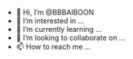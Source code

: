 - 👋 Hi, I’m @BBBAIBOON
- 👀 I’m interested in ...
- 🌱 I’m currently learning ...
- 💞️ I’m looking to collaborate on ...
- 📫 How to reach me ...

<!---
BBBAIBOON/BBBAIBOON is a ✨ special ✨ repository because its `README.md` (this file) appears on your GitHub profile.
You can click the Preview link to take a look at your changes.
--->
